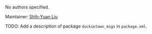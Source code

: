 <div id='duckietown_msgs-autogenerated' markdown='1'>


<!-- do not edit this file, autogenerated -->

No authors specified.

Maintainer: [Shih-Yuan Liu](mailto:syliu@mit.edu)

TODO: Add a description of package `duckietown_msgs` in `package.xml`.



</div>

